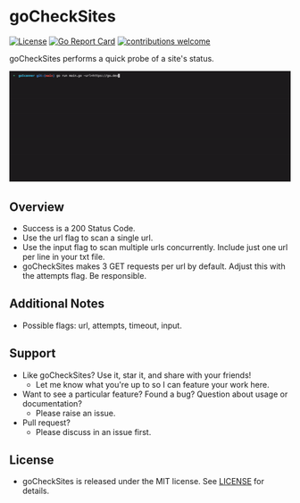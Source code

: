 # goCheckSites
[![License](https://img.shields.io/badge/License-MIT-blue.svg)](http://opensource.org/licenses/MIT)
[![Go Report Card](https://goreportcard.com/badge/github.com/davemolk/goScanner)](https://goreportcard.com/report/github.com/davemolk/goScanner)
[![contributions welcome](https://img.shields.io/badge/contributions-welcome-brightgreen.svg?style=flat)](https://github.com/davemolk/goCheckSites/issues)

goCheckSites performs a quick probe of a site's status.

![goCheckSites](goCheckSites.gif)

## Overview
* Success is a 200 Status Code.
* Use the url flag to scan a single url.
* Use the input flag to scan multiple urls concurrently. Include just one url per line in your txt file.
* goCheckSites makes 3 GET requests per url by default. Adjust this with the attempts flag. Be responsible.

## Additional Notes
* Possible flags: url, attempts, timeout, input.

## Support
* Like goCheckSites? Use it, star it, and share with your friends!
    - Let me know what you're up to so I can feature your work here.
* Want to see a particular feature? Found a bug? Question about usage or documentation?
    - Please raise an issue.
* Pull request?
    - Please discuss in an issue first. 

## License
* goCheckSites is released under the MIT license. See [LICENSE](LICENSE) for details.